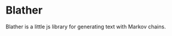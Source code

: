 Blather
====================================

Blather is a little js library for generating text with Markov chains.
